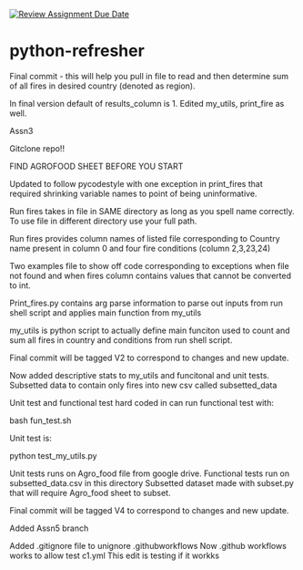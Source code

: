 [![Review Assignment Due Date](https://classroom.github.com/assets/deadline-readme-button-24ddc0f5d75046c5622901739e7c5dd533143b0c8e959d652212380cedb1ea36.svg)](https://classroom.github.com/a/oQi7O4AA)
# python-refresher

Final commit - this will help you pull in file to read and then determine sum of all fires in desired country (denoted as region).

In final version default of results_column is 1.
Edited my_utils, print_fire as well.

Assn3

Gitclone repo!!

FIND AGROFOOD SHEET BEFORE YOU START

Updated to follow pycodestyle with one exception in print_fires that required shrinking variable names to point of being uninformative.

Run fires takes in file in SAME directory as long as you spell name correctly. To use file in different directory use your full path. 

Run fires provides column names of listed file corresponding to Country name present in column 0 and four fire conditions (column 2,3,23,24)

Two examples file to show off code corresponding to exceptions when file not found and when fires column contains values that cannot be converted to int.

Print_fires.py contains arg parse information to parse out inputs from run shell script and applies main function from my_utils

my_utils is python script to actually define main funciton used to count and sum all fires in country and conditions from run shell script.

Final commit will be tagged V2 to correspond to changes and new update. 


Now added descriptive stats to my_utils and funcitonal and unit tests.
Subsetted data to contain only fires into new csv called subsetted_data

Unit test and functional test hard coded in can run functional test with: 

bash fun_test.sh

Unit test is:

python test_my_utils.py

Unit tests runs on Agro_food file from google drive.
Functional tests run on subsetted_data.csv in this directory
Subsetted dataset made with subset.py that will require Agro_food sheet to subset.

Final commit will be tagged V4 to correspond to changes and new update.


Added Assn5 branch

Added .gitignore file to unignore .githubworkflows
Now .github workflows works to allow test c1.yml 
This edit is testing if it workks

